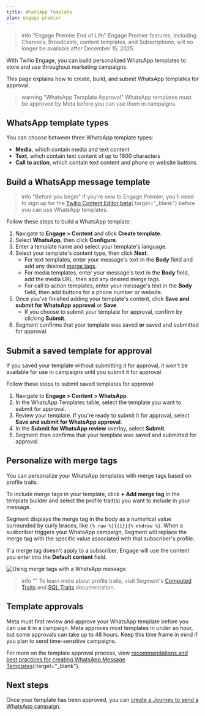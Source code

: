 ```yaml
---
title: WhatsApp Template
plan: engage-premier
---
```

> info "Engage Premier End of Life"
> Engage Premier features, including Channels, Broadcasts, content templates, and Subscriptions, will no longer be available after December 15, 2025. 

With Twilio Engage, you can build personalized WhatsApp templates to store and use throughout marketing campaigns. 

This page explains how to create, build, and submit WhatsApp templates for approval.

> warning "WhatsApp Template Approval"
> WhatsApp templates must be approved by Meta before you can use them in campaigns. 

## WhatsApp template types

You can choose between three WhatsApp template types:

- **Media**, which contain media and text content
- **Text**, which contain text content of up to 1600 characters
- **Call to action**, which contain text content and phone or website buttons

## Build a WhatsApp message template

> info "Before you begin"
> If you're new to Engage Premier, you'll need to sign up for the [Twilio Content Editor beta](https://ahoy.twilio.com/messaging-content-api-request-access-1){:target="_blank"} before you can use WhatsApp templates.

Follow these steps to build a WhatsApp template:

1. Navigate to **Engage > Content** and click **Create template**.
2. Select **WhatsApp**, then click **Configure**.
3. Enter a template name and select your template's language.
4. Select your template's content type, then click **Next**.
    - For text templates, enter your message's text in the **Body** field and add any desired [merge tags](#personalize-with-merge-tags).
    - For media templates, enter your message's text in the **Body** field, add the media URL, then add any desired merge tags.
    - For call to action templates, enter your message's text in the **Body** field, then add buttons for a phone number or website. 
5. Once you've finished adding your template's content, click **Save and submit for WhatsApp approval** or **Save**. 
    - If you choose to submit your template for approval, confirm by clicking **Submit**.
6. Segment confirms that your template was saved **or** saved and submitted for approval.

## Submit a saved template for approval

If you saved your template without submitting it for approval, it won't be available for use in campaigns until you submit it for approval. 

Follow these steps to submit saved templates for approval:

1. Navigate to **Engage > Content > WhatsApp**.
2. In the WhatsApp Templates table, select the template you want to submit for approval.
3. Review your template. If you're ready to submit it for approval, select **Save and submit for WhatsApp approval**.
4. In the **Submit for WhatsApp review** overlay, select **Submit**.
5. Segment then confirms that your template was saved and submitted for approval.

## Personalize with merge tags

You can personalize your WhatsApp templates with merge tags based on profile traits. 

To include merge tags in your template, click **+ Add merge tag** in the template builder and select the profile trait(s) you want to include in your message. 

Segment displays the merge tag in the body as a numerical value surrounded by curly braces, like `{% raw %}{{1}}{% endraw %}`. When a susbcriber triggers your WhatsApp campaign, Segment will replace the merge tag with the specific value associated with that subscriber's profile. 

If a merge tag doesn't apply to a subscriber, Engage will use the content you enter into the **Default content** field.

![Using merge tags with a WhatsApp message](/docs/engage/images/merge_tag.png "Using merge tags with a WhatsApp message")

> info ""
> To learn more about profile traits, visit Segment's [Computed Traits](/docs/engage/audiences/computed-traits/) and [SQL Traits](/docs/engage/audiences/sql-traits/) documentation.
 

## Template approvals

Meta must first review and approve your WhatsApp template before you can use it in a campaign. Meta approves most templates in under an hour, but some approvals can take up to 48 hours. Keep this time frame in mind if you plan to send time-sensitive campaigns. 

For more on the template approval process, view [recommendations and best practices for creating WhatsApp Message Templates](https://support.twilio.com/hc/en-us/articles/360039737753-Recommendations-and-best-practices-for-creating-WhatsApp-Message-Templates){:target="_blank"}.


## Next steps

Once your template has been approved, you can [create a Journey to send a WhatsApp campaign](/docs/engage/campaigns/whatsapp-campaigns).
